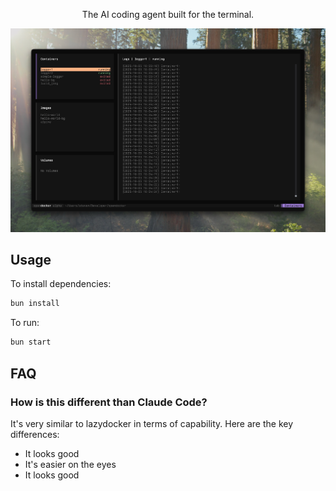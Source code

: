 <p align="center">The AI coding agent built for the terminal.</p>

![OpenDocker Terminal UI](src/assets/images/banner.jpg)

## Usage

To install dependencies:

```bash
bun install
```

To run:

```bash
bun start
```

## FAQ

### How is this different than Claude Code?

It's very similar to lazydocker in terms of capability. Here are the key differences:

- It looks good
- It's easier on the eyes
- It looks good
